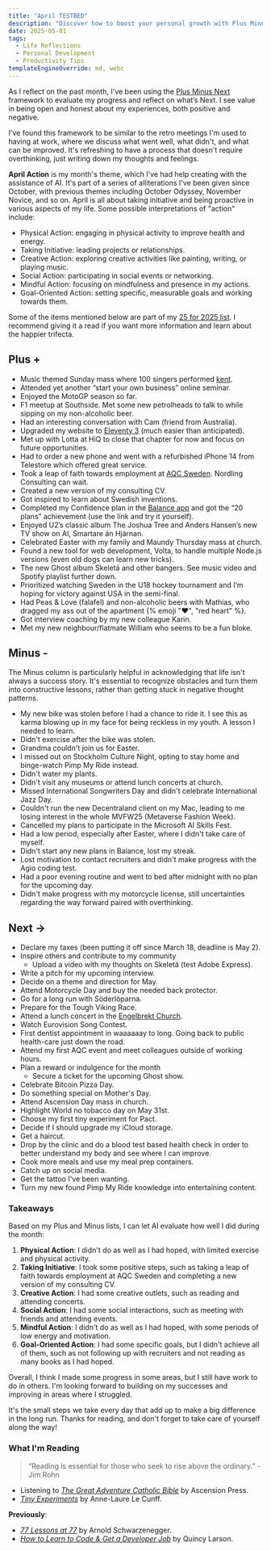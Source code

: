```yaml
---
title: "April TESTBED"
description: "Discover how to boost your personal growth with Plus Minus Next. Review your progress and look ahead to a brighter future - start now!"
date: 2025-05-01
tags:
  - Life Reflections
  - Personal Development
  - Productivity Tips
templateEngineOverride: md, webc
---
```


As I reflect on the past month, I've been using the [Plus Minus Next](https://nesslabs.com/plus-minus-next) framework to evaluate my progress and reflect on what’s Next. I see value in being open and honest about my experiences, both positive and negative.

I've found this framework to be similar to the retro meetings I'm used to having at work, where we discuss what went well, what didn't, and what can be improved. It's refreshing to have a process that doesn't require overthinking, just writing down my thoughts and feelings.

**April Action** is my month's theme, which I've had help creating with the assistance of AI. It's part of a series of alliterations I've been given since October, with previous themes including October Odyssey, November Novice, and so on. April is all about taking initiative and being proactive in various aspects of my life. Some possible interpretations of "action" include:

- Physical Action: engaging in physical activity to improve health and energy.
- Taking Initiative: leading projects or relationships.
- Creative Action: exploring creative activities like painting, writing, or playing music.
- Social Action: participating in social events or networking.
- Mindful Action: focusing on mindfulness and presence in my actions.
- Goal-Oriented Action: setting specific, measurable goals and working towards them.

Some of the items mentioned below are part of my [25 for 2025 list](/blog/happier-trifecta-2025). I recommend giving it a read if you want more information and learn about the happier trifecta.

## Plus +

- Music themed Sunday mass where 100 singers performed [kent](https://open.spotify.com/artist/4KXp3xtaz1wWXnu5u34eVX).
- Attended yet another “start your own business” online seminar.
- Enjoyed the MotoGP season so far.
- F1 meetup at Southside. Met some new petrolheads to talk to while sipping on my non-alcoholic beer.
- Had an interesting conversation with Cam (friend from Australia).
- Upgraded my website to [Eleventy 3](https://www.11ty.dev/blog/eleventy-v3/) (much easier than anticipated).
- Met up with Lotta at HiQ to close that chapter for now and focus on future opportunities.
- Had to order a new phone and went with a refurbished iPhone 14 from Telestore which offered great service.
- Took a leap of faith towards employment at [AQC Sweden](https://www.aqc.se/). Nordling Consulting can wait.
- Created a new version of my consulting CV.
- Got inspired to learn about Swedish inventions.
- Completed my Confidence plan in the [Balance app](https://www.balanceapp.com/referral-social) and got the “20 plans” achievement (use the link and try it yourself).
- Enjoyed U2’s classic album The Joshua Tree and Anders Hansen’s new TV show on AI, Smartare än Hjärnan.
- Celebrated Easter with my family and Maundy Thursday mass at church.
- Found a new tool for web development, Volta, to handle multiple Node.js versions (even old dogs can learn new tricks).
- The new Ghost album Skeletá and other bangers. See music video and Spotify playlist further down.
- Prioritized watching Sweden in the U18 hockey tournament and I’m hoping for victory against USA in the semi-final.
- Had Peas & Love (falafel) and non-alcoholic beers with Mathias, who dragged my ass out of the apartment {% emoji "❤️", "red heart" %}.
- Got interview coaching by my new colleague Karin.
- Met my new neighbour/flatmate William who seems to be a fun bloke.

## Minus -

The Minus column is particularly helpful in acknowledging that life isn't always a success story. It's essential to recognize obstacles and turn them into constructive lessons, rather than getting stuck in negative thought patterns.

- My new bike was stolen before I had a chance to ride it. I see this as karma blowing up in my face for being reckless in my youth. A lesson I needed to learn.
- Didn't exercise after the bike was stolen.
- Grandma couldn't join us for Easter.
- I missed out on Stockholm Culture Night, opting to stay home and binge-watch Pimp My Ride instead.
- Didn't water my plants.
- Didn't visit any museums or attend lunch concerts at church.
- Missed International Songwriters Day and didn't celebrate International Jazz Day.
- Couldn't run the new Decentraland client on my Mac, leading to me losing interest in the whole MVFW25 (Metaverse Fashion Week).
- Cancelled my plans to participate in the Microsoft AI Skills Fest.
- Had a low period, especially after Easter, where I didn't take care of myself.
- Didn't start any new plans in Balance, lost my streak.
- Lost motivation to contact recruiters and didn't make progress with the Agio coding test.
- Had a poor evening routine and went to bed after midnight with no plan for the upcoming day.
- Didn't make progress with my motorcycle license, still uncertainties regarding the way forward paired with overthinking.

## Next →

- Declare my taxes (been putting it off since March 18, deadline is May 2).
- Inspire others and contribute to my community
    - Upload a video with my thoughts on Skeletá (test Adobe Express).
- Write a pitch for my upcoming interview.
- Decide on a theme and direction for May.
- Attend Motorcycle Day and buy the needed back protector.
- Go for a long run with Söderlöparna.
- Prepare for the Tough Viking Race.
- Attend a lunch concert in the [Engelbrekt Church](https://en.wikipedia.org/wiki/Engelbrekt_Church).
- Watch Eurovision Song Contest.
- First dentist appointment in waaaaaay to long. Going back to public health-care just down the road.
- Attend my first AQC event and meet colleagues outside of working hours.
- Plan a reward or indulgence for the month
    - Secure a ticket for the upcoming Ghost show.
- Celebrate Bitcoin Pizza Day.
- Do something special on Mother's Day.
- Attend Ascension Day mass in church.
- Highlight World no tobacco day on May 31st.
- Choose my first tiny experiment for Pact.
- Decide if I should upgrade my iCloud storage.
- Get a haircut.
- Drop by the clinic and do a blood test based health check in order to better understand my body and see where I can improve.
- Cook more meals and use my meal prep containers.
- Catch up on social media.
- Get the tattoo I've been wanting.
- Turn my new found Pimp My Ride knowledge into entertaining content.

### Takeaways

Based on my Plus and Minus lists, I can let AI evaluate how well I did during the month:

1. **Physical Action**: I didn't do as well as I had hoped, with limited exercise and physical activity.
2. **Taking Initiative**: I took some positive steps, such as taking a leap of faith towards employment at AQC Sweden and completing a new version of my consulting CV.
3. **Creative Action**: I had some creative outlets, such as reading and attending concerts.
4. **Social Action**: I had some social interactions, such as meeting with friends and attending events.
5. **Mindful Action**: I didn't do as well as I had hoped, with some periods of low energy and motivation.
6. **Goal-Oriented Action**: I had some specific goals, but I didn't achieve all of them, such as not following up with recruiters and not reading as many books as I had hoped.

Overall, I think I made some progress in some areas, but I still have work to do in others. I'm looking forward to building on my successes and improving in areas where I struggled.

It's the small steps we take every day that add up to make a big difference in the long run. Thanks for reading, and don't forget to take care of yourself along the way!



### What I'm Reading

> “Reading is essential for those who seek to rise above the ordinary.” - Jim Rohn

- Listening to [*The Great Adventure Catholic Bible*](https://ascensionpress.com/collections/the-great-adventure-bible) by Ascension Press.
- [*Tiny Experiments*](https://www.goodreads.com/book/show/214268997-tiny-experiments) by Anne-Laure Le Cunff.

**Previously**:
- [*77 Lessons at 77*](https://arnoldspumpclub.com/blogs/newsletter/77-life-lessons-arnold-schwarzenegger) by Arnold Schwarzenegger.
- [*How to Learn to Code & Get a Developer Job*](https://www.freecodecamp.org/news/learn-to-code-book) by Quincy Larson.

